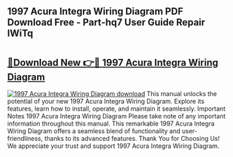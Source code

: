 ## 1997 Acura Integra Wiring Diagram PDF Download Free - Part-hq7 User Guide Repair lWiTq

# <h2><a href="http://dfifcv.blite.top/?on=1997+Acura+Integra+Wiring+Diagram">🔗Download New 👉🔴 1997 Acura Integra Wiring Diagram</a></h2>

[![1997 Acura Integra Wiring Diagram download](https://i.imgur.com/lujVjoI.png)](http://dfifcv.blite.top/?on=1997+Acura+Integra+Wiring+Diagram)
This manual unlocks the potential of your new 1997 Acura Integra Wiring Diagram. Explore its features, learn how to install, operate, and maintain it seamlessly. Important Notes 1997 Acura Integra Wiring Diagram Please take note of any important information throughout this manual. This remarkable 1997 Acura Integra Wiring Diagram offers a seamless blend of functionality and user-friendliness, thanks to its advanced features. Thank You for Choosing Us! We appreciate your trust and support 1997 Acura Integra Wiring Diagram.
